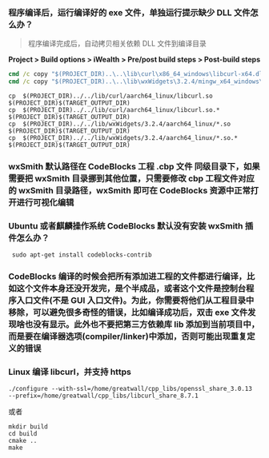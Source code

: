 ### 程序编译后，运行编译好的 exe 文件，单独运行提示缺少 DLL 文件怎么办？

> 程序编译完成后，自动拷贝相关依赖 DLL 文件到编译目录

**Project > Build options > iWealth > Pre/post build steps > Post-build steps**

```cmd
cmd /c copy "$(PROJECT_DIR)..\..\lib\curl\x86_64_windows\libcurl-x64.dll"  "$(PROJECT_DIR)$(TARGET_OUTPUT_DIR)"
cmd /c copy "$(PROJECT_DIR)..\..\lib\wxWidgets\3.2.4/mingw_x64_windows\*.dll"  "$(PROJECT_DIR)$(TARGET_OUTPUT_DIR)"
```

```shell
cp  $(PROJECT_DIR)../../lib/curl/aarch64_linux/libcurl.so  $(PROJECT_DIR)$(TARGET_OUTPUT_DIR)
cp  $(PROJECT_DIR)../../lib/curl/aarch64_linux/libcurl.so.*  $(PROJECT_DIR)$(TARGET_OUTPUT_DIR)
cp  $(PROJECT_DIR)../../lib/wxWidgets/3.2.4/aarch64_linux/*.so  $(PROJECT_DIR)$(TARGET_OUTPUT_DIR)
cp  $(PROJECT_DIR)../../lib/wxWidgets/3.2.4/aarch64_linux/*.so.*  $(PROJECT_DIR)$(TARGET_OUTPUT_DIR)
```

### wxSmith 默认路径在 CodeBlocks 工程 .cbp 文件 同级目录下，如果需要把 wxSmith 目录挪到其他位置，只需要修改 cbp 工程文件对应的 wxSmith 目录路径，wxSmith 即可在 CodeBlocks 资源中正常打开进行可视化编辑

### Ubuntu 或者麒麟操作系统 CodeBlocks 默认没有安装 wxSmith 插件怎么办？

```
 sudo apt-get install codeblocks-contrib
```

### CodeBlocks 编译的时候会把所有添加进工程的文件都进行编译，比如这个文件本身还没开发完，是个半成品，或者这个文件是控制台程序入口文件(不是 GUI 入口文件)。为此，你需要将他们从工程目录中移除，可以避免很多奇怪的错误，比如编译成功后，双击 exe 文件发现啥也没有显示。此外也不要把第三方依赖库 lib 添加到当前项目中，而是要在编译器选项(compiler/linker)中添加，否则可能出现重复定义的错误

### Linux 编译 libcurl，并支持 https

```
./configure --with-ssl=/home/greatwall/cpp_libs/openssl_share_3.0.13
--prefix=/home/greatwall/cpp_libs/libcurl_share_8.7.1
```

或者

```
mkdir build
cd build
cmake ..
make
```
